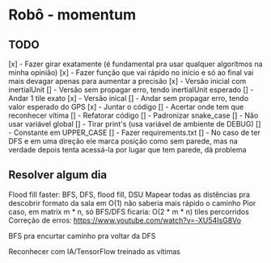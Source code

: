 # Robô - momentum

## TODO

[x] - Fazer girar exatamente (é fundamental pra usar qualquer algorítmos na minha opinião)
    [x] - Fazer função que vai rápido no início e só ao final vai mais devagar apenas para aumentar a precisão
    [x] - Versão inicial com inertialUnit
    [] - Versão sem propagar erro, tendo inertialUnit esperado
[] - Andar 1 tile exato
    [x] - Versão inical
    [] - Andar sem propagar erro, tendo valor esperado do GPS
[x] - Juntar o código
[] - Acertar onde tem que reconhecer vítima
[] - Refatorar código
    [] - Padronizar snake_case
    [] - Não usar variável global
    [] - Tirar print's (usa variável de ambiente de DEBUG)
    [] - Constante em UPPER_CASE
[] - Fazer requirements.txt
[] - No caso de ter DFS e em uma direção ele marca posição como sem parede, mas na verdade depois tenta acessá-la por lugar que tem parede, dá problema

## Resolver algum dia

Flood fill faster: BFS, DFS, flood fill, DSU
Mapear todas as distências pra descobrir formato da sala em O(1) não saberia mais rápido o caminho
Pior caso, em matrix m \* n, só BFS/DFS ficaria: O(2 \* m \* n) tiles percorridos
Correção de erros: https://www.youtube.com/watch?v=-XU54IsG8Vo

BFS pra encurtar caminho pra voltar da DFS

Reconhecer com IA/TensorFlow treinado as vítimas
